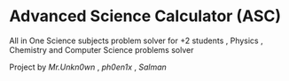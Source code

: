 # Advanced Science Calculator (ASC)

All in One Science subjects problem solver for +2 students , Physics , Chemistry and Computer Science problems solver

Project by _Mr.Unkn0wn_ , _ph0en1x_ , _Salman_ 

